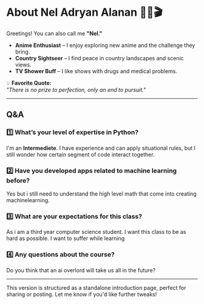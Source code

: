 # About Nel Adryan Alanan 🥾🌿🎬

Greetings! You can also call me **"Nel."**  

- **Anime Enthusiast** – I enjoy exploring new anime and the challenge they bring.  
- **Country Sightseer** – I find peace in country landscapes and scenic views.  
- **TV Shower Buff** – I like shows with drugs and medical problems.  

💡 **Favorite Quote:**  
_"There is no prize to perfection, only an end to pursuit."_  

---

## Q&A  

### 1️⃣ What’s your level of expertise in Python?  
I'm an **Intermediete**. I have experience and can apply situational rules, but I still wonder how certain segment of code interact together.  

### 2️⃣ Have you developed apps related to machine learning before?  
Yes but i still need to understand the high level math that come into creating machinelearning.

### 3️⃣ What are your expectations for this class?  
As i am a third year computer science student. I want this class to be as hard as possible. I want to suffer while learning  

### 4️⃣ Any questions about the course?  
Do you think that an ai overlord will take us all in the future?


---

This version is structured as a standalone introduction page, perfect for sharing or posting. Let me know if you'd like further tweaks!